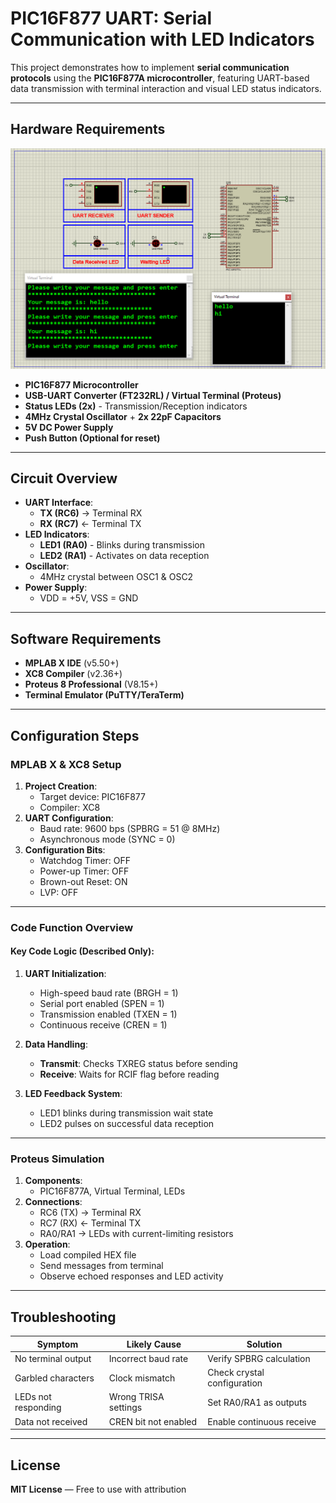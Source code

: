 # PIC16F877 UART: Serial Communication with LED Indicators

This project demonstrates how to implement **serial communication protocols** using the **PIC16F877A microcontroller**, featuring UART-based data transmission with terminal interaction and visual LED status indicators.

---

## Hardware Requirements  
![PIC16F877 UART Circuit](circuit.png)  
- **PIC16F877 Microcontroller**  
- **USB-UART Converter (FT232RL) / Virtual Terminal (Proteus)**  
- **Status LEDs (2x)** - Transmission/Reception indicators  
- **4MHz Crystal Oscillator** + **2x 22pF Capacitors**  
- **5V DC Power Supply**  
- **Push Button (Optional for reset)**  

---

## Circuit Overview  
- **UART Interface**:  
  - **TX (RC6)** → Terminal RX  
  - **RX (RC7)** ← Terminal TX  
- **LED Indicators**:  
  - **LED1 (RA0)** - Blinks during transmission  
  - **LED2 (RA1)** - Activates on data reception  
- **Oscillator**:  
  - 4MHz crystal between OSC1 & OSC2  
- **Power Supply**:  
  - VDD = +5V, VSS = GND  

---

## Software Requirements  
- **MPLAB X IDE** (v5.50+)  
- **XC8 Compiler** (v2.36+)  
- **Proteus 8 Professional** (V8.15+)  
- **Terminal Emulator (PuTTY/TeraTerm)**  

---

## Configuration Steps  

### MPLAB X & XC8 Setup  
1. **Project Creation**:  
   - Target device: PIC16F877  
   - Compiler: XC8  
2. **UART Configuration**:  
   - Baud rate: 9600 bps (SPBRG = 51 @ 8MHz)  
   - Asynchronous mode (SYNC = 0)  
3. **Configuration Bits**:  
   - Watchdog Timer: OFF  
   - Power-up Timer: OFF  
   - Brown-out Reset: ON  
   - LVP: OFF  

---

### Code Function Overview  
#### Key Code Logic (Described Only):

1. **UART Initialization**:  
   - High-speed baud rate (BRGH = 1)  
   - Serial port enabled (SPEN = 1)  
   - Transmission enabled (TXEN = 1)  
   - Continuous receive (CREN = 1)  

2. **Data Handling**:  
   - **Transmit**: Checks TXREG status before sending  
   - **Receive**: Waits for RCIF flag before reading  

3. **LED Feedback System**:  
   - LED1 blinks during transmission wait state  
   - LED2 pulses on successful data reception  

---

### Proteus Simulation  
1. **Components**:  
   - PIC16F877A, Virtual Terminal, LEDs  
2. **Connections**:  
   - RC6 (TX) → Terminal RX  
   - RC7 (RX) ← Terminal TX  
   - RA0/RA1 → LEDs with current-limiting resistors  
3. **Operation**:  
   - Load compiled HEX file  
   - Send messages from terminal  
   - Observe echoed responses and LED activity  

---

## Troubleshooting  
| Symptom               | Likely Cause               | Solution                      |  
|-----------------------|----------------------------|-------------------------------|  
| No terminal output    | Incorrect baud rate        | Verify SPBRG calculation      |  
| Garbled characters    | Clock mismatch             | Check crystal configuration  |  
| LEDs not responding   | Wrong TRISA settings       | Set RA0/RA1 as outputs       |  
| Data not received     | CREN bit not enabled       | Enable continuous receive    |  

---

## License  
**MIT License** — Free to use with attribution  
